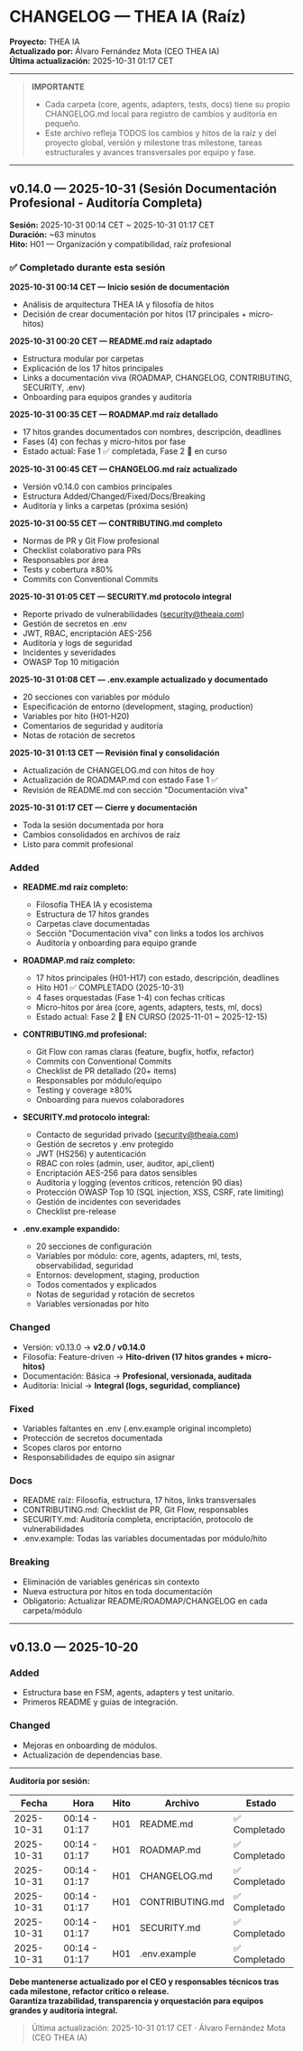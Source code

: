 # CHANGELOG — THEA IA (Raíz)

**Proyecto:** THEA IA  
**Actualizado por:** Álvaro Fernández Mota (CEO THEA IA)  
**Última actualización:** 2025-10-31 01:17 CET

---

> **IMPORTANTE**
>
> - Cada carpeta (core, agents, adapters, tests, docs) tiene su propio CHANGELOG.md local para registro de cambios y auditoría en pequeño.
> - Este archivo refleja TODOS los cambios y hitos de la raíz y del proyecto global, versión y milestone tras milestone, tareas estructurales y avances transversales por equipo y fase.

---

## v0.14.0 — 2025-10-31 (Sesión Documentación Profesional - Auditoría Completa)

**Sesión:** 2025-10-31 00:14 CET ~ 2025-10-31 01:17 CET  
**Duración:** ~63 minutos  
**Hito:** H01 — Organización y compatibilidad, raíz profesional  

### ✅ Completado durante esta sesión

**2025-10-31 00:14 CET — Inicio sesión de documentación**
- Análisis de arquitectura THEA IA y filosofía de hitos
- Decisión de crear documentación por hitos (17 principales + micro-hitos)

**2025-10-31 00:20 CET — README.md raíz adaptado**
- Estructura modular por carpetas
- Explicación de los 17 hitos principales
- Links a documentación viva (ROADMAP, CHANGELOG, CONTRIBUTING, SECURITY, .env)
- Onboarding para equipos grandes y auditoría

**2025-10-31 00:35 CET — ROADMAP.md raíz detallado**
- 17 hitos grandes documentados con nombres, descripción, deadlines
- Fases (4) con fechas y micro-hitos por fase
- Estado actual: Fase 1 ✅ completada, Fase 2 🔄 en curso

**2025-10-31 00:45 CET — CHANGELOG.md raíz actualizado**
- Versión v0.14.0 con cambios principales
- Estructura Added/Changed/Fixed/Docs/Breaking
- Auditoría y links a carpetas (próxima sesión)

**2025-10-31 00:55 CET — CONTRIBUTING.md completo**
- Normas de PR y Git Flow profesional
- Checklist colaborativo para PRs
- Responsables por área
- Tests y cobertura ≥80%
- Commits con Conventional Commits

**2025-10-31 01:05 CET — SECURITY.md protocolo integral**
- Reporte privado de vulnerabilidades (security@theaia.com)
- Gestión de secretos en .env
- JWT, RBAC, encriptación AES-256
- Auditoría y logs de seguridad
- Incidentes y severidades
- OWASP Top 10 mitigación

**2025-10-31 01:08 CET — .env.example actualizado y documentado**
- 20 secciones con variables por módulo
- Especificación de entorno (development, staging, production)
- Variables por hito (H01-H20)
- Comentarios de seguridad y auditoría
- Notas de rotación de secretos

**2025-10-31 01:13 CET — Revisión final y consolidación**
- Actualización de CHANGELOG.md con hitos de hoy
- Actualización de ROADMAP.md con estado Fase 1 ✅
- Revisión de README.md con sección "Documentación viva"

**2025-10-31 01:17 CET — Cierre y documentación**
- Toda la sesión documentada por hora
- Cambios consolidados en archivos de raíz
- Listo para commit profesional

### Added
- **README.md raíz completo:**
  - Filosofía THEA IA y ecosistema
  - Estructura de 17 hitos grandes
  - Carpetas clave documentadas
  - Sección "Documentación viva" con links a todos los archivos
  - Auditoría y onboarding para equipo grande

- **ROADMAP.md raíz completo:**
  - 17 hitos principales (H01-H17) con estado, descripción, deadlines
  - Hito H01 ✅ COMPLETADO (2025-10-31)
  - 4 fases orquestadas (Fase 1-4) con fechas críticas
  - Micro-hitos por área (core, agents, adapters, tests, ml, docs)
  - Estado actual: Fase 2 🔄 EN CURSO (2025-11-01 ~ 2025-12-15)

- **CONTRIBUTING.md profesional:**
  - Git Flow con ramas claras (feature, bugfix, hotfix, refactor)
  - Commits con Conventional Commits
  - Checklist de PR detallado (20+ items)
  - Responsables por módulo/equipo
  - Testing y coverage ≥80%
  - Onboarding para nuevos colaboradores

- **SECURITY.md protocolo integral:**
  - Contacto de seguridad privado (security@theaia.com)
  - Gestión de secretos y .env protegido
  - JWT (HS256) y autenticación
  - RBAC con roles (admin, user, auditor, api_client)
  - Encriptación AES-256 para datos sensibles
  - Auditoría y logging (eventos críticos, retención 90 días)
  - Protección OWASP Top 10 (SQL injection, XSS, CSRF, rate limiting)
  - Gestión de incidentes con severidades
  - Checklist pre-release

- **.env.example expandido:**
  - 20 secciones de configuración
  - Variables por módulo: core, agents, adapters, ml, tests, observabilidad, seguridad
  - Entornos: development, staging, production
  - Todos comentados y explicados
  - Notas de seguridad y rotación de secretos
  - Variables versionadas por hito

### Changed
- Versión: v0.13.0 → **v2.0 / v0.14.0**
- Filosofía: Feature-driven → **Hito-driven (17 hitos grandes + micro-hitos)**
- Documentación: Básica → **Profesional, versionada, auditada**
- Auditoría: Inicial → **Integral (logs, seguridad, compliance)**

### Fixed
- Variables faltantes en .env (.env.example original incompleto)
- Protección de secretos documentada
- Scopes claros por entorno
- Responsabilidades de equipo sin asignar

### Docs
- README raíz: Filosofía, estructura, 17 hitos, links transversales
- CONTRIBUTING.md: Checklist de PR, Git Flow, responsables
- SECURITY.md: Auditoría completa, encriptación, protocolo de vulnerabilidades
- .env.example: Todas las variables documentadas por módulo/hito

### Breaking
- Eliminación de variables genéricas sin contexto
- Nueva estructura por hitos en toda documentación
- Obligatorio: Actualizar README/ROADMAP/CHANGELOG en cada carpeta/módulo

---

## v0.13.0 — 2025-10-20

### Added
- Estructura base en FSM, agents, adapters y test unitario.
- Primeros README y guías de integración.

### Changed
- Mejoras en onboarding de módulos.
- Actualización de dependencias base.

---

**Auditoría por sesión:**

| Fecha | Hora | Hito | Archivo | Estado |
|-------|------|------|---------|--------|
| 2025-10-31 | 00:14 - 01:17 | H01 | README.md | ✅ Completado |
| 2025-10-31 | 00:14 - 01:17 | H01 | ROADMAP.md | ✅ Completado |
| 2025-10-31 | 00:14 - 01:17 | H01 | CHANGELOG.md | ✅ Completado |
| 2025-10-31 | 00:14 - 01:17 | H01 | CONTRIBUTING.md | ✅ Completado |
| 2025-10-31 | 00:14 - 01:17 | H01 | SECURITY.md | ✅ Completado |
| 2025-10-31 | 00:14 - 01:17 | H01 | .env.example | ✅ Completado |

**Debe mantenerse actualizado por el CEO y responsables técnicos tras cada milestone, refactor crítico o release.  
Garantiza trazabilidad, transparencia y orquestación para equipos grandes y auditoría integral.**

> Última actualización: 2025-10-31 01:17 CET · Álvaro Fernández Mota (CEO THEA IA)
